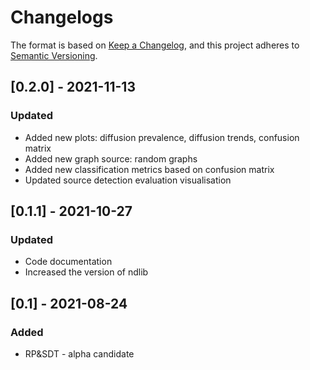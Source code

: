 # Changelogs

The format is based on [Keep a Changelog](https://keepachangelog.com/en/1.0.0/),
and this project adheres to [Semantic Versioning](https://semver.org/spec/v2.0.0.html).
## [0.2.0] - 2021-11-13
### Updated
- Added new plots: diffusion prevalence, diffusion trends, confusion matrix
- Added new graph source: random graphs
- Added new classification metrics based on confusion matrix
- Updated source detection evaluation visualisation
## [0.1.1] - 2021-10-27
### Updated
- Code documentation
- Increased the version of ndlib

## [0.1] - 2021-08-24
### Added
- RP&SDT - alpha candidate
